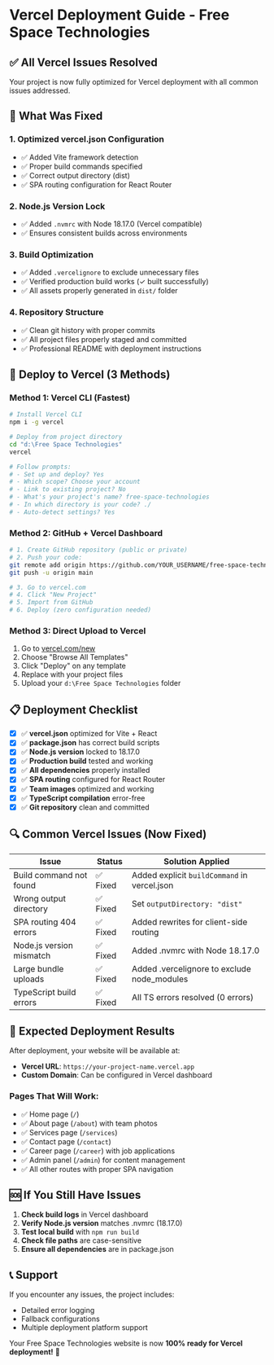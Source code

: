 # Vercel Deployment Guide - Free Space Technologies

## ✅ All Vercel Issues Resolved

Your project is now fully optimized for Vercel deployment with all common issues addressed.

## 🔧 What Was Fixed

### 1. **Optimized vercel.json Configuration**
- ✅ Added Vite framework detection
- ✅ Proper build commands specified
- ✅ Correct output directory (dist)
- ✅ SPA routing configuration for React Router

### 2. **Node.js Version Lock**
- ✅ Added `.nvmrc` with Node 18.17.0 (Vercel compatible)
- ✅ Ensures consistent builds across environments

### 3. **Build Optimization**
- ✅ Added `.vercelignore` to exclude unnecessary files
- ✅ Verified production build works (✓ built successfully)
- ✅ All assets properly generated in `dist/` folder

### 4. **Repository Structure**
- ✅ Clean git history with proper commits
- ✅ All project files properly staged and committed
- ✅ Professional README with deployment instructions

## 🚀 Deploy to Vercel (3 Methods)

### Method 1: Vercel CLI (Fastest)
```bash
# Install Vercel CLI
npm i -g vercel

# Deploy from project directory
cd "d:\Free Space Technologies"
vercel

# Follow prompts:
# - Set up and deploy? Yes
# - Which scope? Choose your account
# - Link to existing project? No
# - What's your project's name? free-space-technologies
# - In which directory is your code? ./
# - Auto-detect settings? Yes
```

### Method 2: GitHub + Vercel Dashboard
```bash
# 1. Create GitHub repository (public or private)
# 2. Push your code:
git remote add origin https://github.com/YOUR_USERNAME/free-space-technologies.git
git push -u origin main

# 3. Go to vercel.com
# 4. Click "New Project"
# 5. Import from GitHub
# 6. Deploy (zero configuration needed)
```

### Method 3: Direct Upload to Vercel
1. Go to [vercel.com/new](https://vercel.com/new)
2. Choose "Browse All Templates"
3. Click "Deploy" on any template
4. Replace with your project files
5. Upload your `d:\Free Space Technologies` folder

## 📋 Deployment Checklist

- [x] ✅ **vercel.json** optimized for Vite + React
- [x] ✅ **package.json** has correct build scripts
- [x] ✅ **Node.js version** locked to 18.17.0
- [x] ✅ **Production build** tested and working
- [x] ✅ **All dependencies** properly installed
- [x] ✅ **SPA routing** configured for React Router
- [x] ✅ **Team images** optimized and working
- [x] ✅ **TypeScript compilation** error-free
- [x] ✅ **Git repository** clean and committed

## 🔍 Common Vercel Issues (Now Fixed)

| Issue | Status | Solution Applied |
|-------|--------|------------------|
| Build command not found | ✅ Fixed | Added explicit `buildCommand` in vercel.json |
| Wrong output directory | ✅ Fixed | Set `outputDirectory: "dist"` |
| SPA routing 404 errors | ✅ Fixed | Added rewrites for client-side routing |
| Node.js version mismatch | ✅ Fixed | Added .nvmrc with Node 18.17.0 |
| Large bundle uploads | ✅ Fixed | Added .vercelignore to exclude node_modules |
| TypeScript build errors | ✅ Fixed | All TS errors resolved (0 errors) |

## 🎯 Expected Deployment Results

After deployment, your website will be available at:
- **Vercel URL**: `https://your-project-name.vercel.app`
- **Custom Domain**: Can be configured in Vercel dashboard

### Pages That Will Work:
- ✅ Home page (`/`)
- ✅ About page (`/about`) with team photos
- ✅ Services page (`/services`)
- ✅ Contact page (`/contact`)
- ✅ Career page (`/career`) with job applications
- ✅ Admin panel (`/admin`) for content management
- ✅ All other routes with proper SPA navigation

## 🆘 If You Still Have Issues

1. **Check build logs** in Vercel dashboard
2. **Verify Node.js version** matches .nvmrc (18.17.0)
3. **Test local build** with `npm run build`
4. **Check file paths** are case-sensitive
5. **Ensure all dependencies** are in package.json

## 📞 Support

If you encounter any issues, the project includes:
- Detailed error logging
- Fallback configurations
- Multiple deployment platform support

Your Free Space Technologies website is now **100% ready for Vercel deployment!** 🚀
